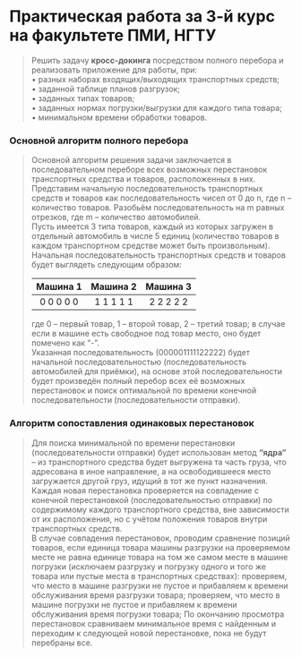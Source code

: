 # Практическая работа за 3-й курс на факультете ПМИ, НГТУ

> Решить задачу **кросс-докинга** посредством полного перебора и реализовать приложение для работы, при:  
> •	разных наборах входящих/выходящих транспортных средств;  
> •	заданной таблице планов разгрузок;  
> •	заданных типах товаров;  
> •	заданных нормах погрузки/выгрузки для каждого типа товара;  
> •	минимальном времени обработки товаров.  

### Основной алгоритм полного перебора
> Основной алгоритм решения задачи заключается в последовательном переборе всех возможных перестановок транспортных средства и товаров, расположенных в них.  
> Представим начальную последовательность транспортных средств и товаров как последовательность чисел от 0 до n, где n – количество товаров. Разобьём последовательность на m равных отрезков, где m – количество автомобилей.  
Пусть имеется 3 типа товаров, каждый из которых загружен в отдельный автомобиль в числе 5 единиц (количество товаров в каждом транспортном средстве может быть произвольным). Начальная последовательность транспортных средств и товаров будет выглядеть следующим образом:
> 
> | Машина 1  | Машина 2   | Машина 3   |  
> |:---------:|:----------:|:----------:|  
> | 0 0 0 0 0 | 1 1 1 1 1  | 2 2 2 2 2  |  
>  
> где 0 – первый товар, 1 – второй товар, 2 – третий товар; в случае если в машине есть свободное под товар место, оно будет помечено как “-”.  
> Указанная последовательность (000001111122222) будет начальной последовательностью (последовательность автомобилей для приёмки), на основе этой последовательности будет произведён полный перебор всех её возможных перестановок и поиск оптимальной по времени конечной последовательности (последовательности отправки). 

### Алгоритм сопоставления одинаковых перестановок  
> Для поиска минимальной по времени перестановки (последовательности отправки) будет использован метод **“ядра”** – из транспортного средства будет выгружена та часть груза, что адресована в иное направление, а на освободившееся место загружается другой груз, идущий в тот же пункт назначения.  
> Каждая новая перестановка проверяется на совпадение с конечной перестановкой (последовательностью отправки) по содержимому каждого транспортного средства, вне зависимости от их расположения, но с учётом положения товаров внутри транспортных средств.  
> В случае совпадения перестановок, проводим сравнение позиций товаров, если единица товара машины разгрузки на проверяемом месте не равна единице товара на том же самом месте в машине погрузки (исключаем разгрузку и погрузку одного и того же товара или пустые места в транспортных средствах): проверяем, что место в машине разгрузки не пустое и прибавляем к времени обслуживания время разгрузки товара; проверяем, что место в машине погрузки не пустое и прибавляем к времени обслуживания время погрузки товара; По окончанию просмотра перестановок сравниваем  минимальное время с найденным и переходим к следующей новой перестановке, пока не будут перебраны все.
